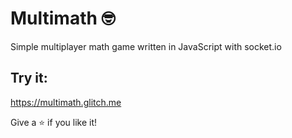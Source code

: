 # Multimath 🤓

Simple multiplayer math game written in JavaScript with socket.io

## Try it:

https://multimath.glitch.me

Give a ⭐️ if you like it!
